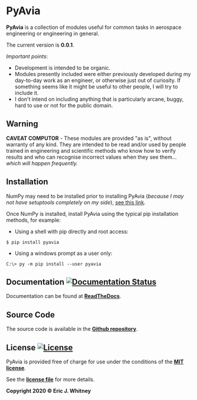 # PyAvia

**PyAvia** is a collection of modules useful for common tasks in aerospace
engineering or engineering in general.  

The current version is **0.0.1**.

*Important points*:
- Development is intended to be organic.
- Modules presently included were either previously developed during my day-to-day 
 work as an engineer, or otherwise just out of curiosity.  If something
  seems like it might be useful to other people, I will try to include it.
- I don't intend on including anything that is particularly arcane, buggy,
  hard to use or not for the public domain.

## Warning

**CAVEAT COMPUTOR** - These modules are provided "as is", without warranty
of any kind.  They are intended to be read and/or used by people trained
in engineering and scientific methods who know how to verify results and
who can recognise incorrect values when they see them... *which will
happen frequently.*

## Installation

NumPy may need to be installed prior to installing PyAvia (*because I may
 not have setuptools completely on my side*), <a href="https://docs.scipy.org/doc/numpy/user/install.html">see this link</a>.

Once NumPy is installed, install PyAvia using the typical pip installation
 methods, for example:
- Using a shell with pip directly and root access:
```console
$ pip install pyavia
```
- Using a windows prompt as a user only: 
```console
C:\> py -m pip install --user pyavia
```

## Documentation [![Documentation Status](https://readthedocs.org/projects/pyavia/badge/?version=latest)](https://pyavia.readthedocs.io/en/latest/?badge=latest)

Documentation can be found at
 **[ReadTheDocs](https://pyavia.readthedocs.io/en/latest/")**.
 
## Source Code 

The source code is available in the
**[Github repository](https://github.com/ericjwhitney/pyavia")**.

## License [![License](http://img.shields.io/:license-mit-blue.svg?style=flat-square)](http://badges.mit-license.org)

PyAvia is provided free of charge for use under the conditions of the 
**[MIT license](http://opensource.org/licenses/mit-license.php)**.

See the 
**[license file](https://github.com/ericjwhitney/pyavia/blob/master/LICENSE)**
for more details.


**Copyright 2020 © Eric J. Whitney**